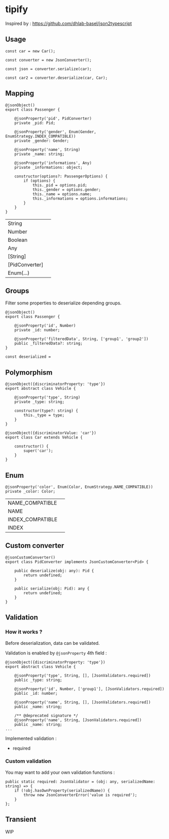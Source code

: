 # tipify

Inspired by : https://github.com/dhlab-basel/json2typescript
## Usage

```
const car = new Car();

const converter = new JsonConverter();

const json = converter.serialize(car);

const car2 = converter.deserialize(car, Car);
```

## Mapping

```
@jsonObject()
export class Passenger {

    @jsonProperty('pid', PidConverter)
    private _pid: Pid;

    @jsonProperty('gender', Enum(Gender, EnumStrategy.INDEX_COMPATIBLE))
    private _gender: Gender;

    @jsonProperty('name', String)
    private _name: string;

    @jsonProperty('informations', Any)
    private _informations: object;

    constructor(options?: PassengerOptions) {
        if (options) {
            this._pid = options.pid;
            this._gender = options.gender;
            this._name = options.name;
            this._informations = options.informations;
        }
    }
}
```

|                |   |
|----------------|---|
| String         |   |
| Number         |   |
| Boolean        |   |
| Any            |   |
| [String]       |   |
| [PidConverter] |   |
| Enum(...)      |   |


## Groups
Filter some properties to deserialize depending groups.
```
@jsonObject()
export class Passenger {

    @jsonProperty('id', Number)
    private _id: number;
    
    @jsonProperty('filteredData', String, ['group1', 'group2'])
    public _filteredData?: string;
}

const deserialized = 
```
## Polymorphism

```
@jsonObject({discriminatorProperty: 'type'})
export abstract class Vehicle {

    @jsonProperty('type', String)
    private _type: string;
    
    constructor(type?: string) {
        this._type = type;
    }
}

@jsonObject({discriminatorValue: 'car'})
export class Car extends Vehicle {

    constructor() {
        super('car');
    }
}
```

## Enum

```
@jsonProperty('color', Enum(Color, EnumStrategy.NAME_COMPATIBLE))
private _color: Color;
```

|                 |   |
|-----------------|---|
| NAME_COMPATIBLE |   |
| NAME            |   |
| INDEX_COMPATIBLE|   |
| INDEX           |   |

## Custom converter

```
@jsonCustomConverter()
export class PidConverter implements JsonCustomConverter<Pid> {

    public deserialize(obj: any): Pid {
        return undefined;
    }

    public serialize(obj: Pid): any {
        return undefined;
    }
}
```

## Validation

### How it works ?

Before deserialization, data can be validated.

Validation is enabled by `@jsonProperty` 4th field :

```
@jsonObject({discriminatorProperty: 'type'})
export abstract class Vehicle {

    @jsonProperty('type', String, [], [JsonValidators.required])
    public _type: string;

    @jsonProperty('id', Number, ['group1'], [JsonValidators.required])
    public _id: number;

    @jsonProperty('name', String, [], [JsonValidators.required])
    public _name: string;
    
    /** @deprecated signature */
    @jsonProperty('name', String, [JsonValidators.required])
    public _name: string;
...
```

Implemented validation :
* required

### Custom validation

You may want to add your own validation functions :

```
public static required: JsonValidator = (obj: any, serializedName: string) => {
    if (!obj.hasOwnProperty(serializedName)) {
        throw new JsonConverterError('value is required');
    }
};
```

## Transient

WIP